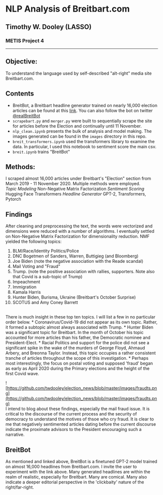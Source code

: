 # NLP Analysis of Breitbart.com
## Timothy W. Dooley (LASSO)
### METIS Project 4

----------------------------------
## Objective:

To understand the language used by self-described "alt-right" media site Breitbart.com.

## Contents
* BreitBot, a Breitbart headline generator trained on nearly 16,000 election articles can be found at this [link](https://huggingface.co/twdooley/breitbot?text=). You can also follow the bot on twitter [@realBreitBot](https://twitter.com/realBreitBot)
* `scrapebart.py` and `merger.py` were built to sequentially scrape the site for articles before the Election and continually until 11 November. 
* `nlp_clean.ipynb` presents the bulk of analysis and model making. The images generated can be found in the `images` directory in this repo. 
* `breit_transformers.ipynb` used the transformers library to examine the data. In particular, I used this notebook to sentiment score the main csv.
* `breit.ipynb` trains "BreitBot" 


## Methods:
I scraped almost 16,000 articles under Breitbart's "Election" section from March 2019 - 11 November 2020. Multiple methods were employed.
<br>
*Topic Modeling* Non-Negative Matrix Factorization
*Sentiment Scoring* Hugging Face Transformers
*Headline Generator* GPT-2, Transformers, Pytorch

## Findings 
After cleaning and preprocessing the text, the words were vectorized and dimensions were reduced with a number of algorithms. I eventually settled on Non-Negative Matrix Factorization for dimensionality reduction. 
NMF yielded the following topics:

1. BLM/Race/Identity Politics/Police
2. DNC Bogetmen of Sanders, Warren, Buttigieg (and Bloomberg)
3. Joe Biden (note the negative association with the Reade scandal)
4. Mail Voting and "Fraud"
5. Trump. (note the positive association with rallies, supporters. Note also that Covid is a sub-topic of Trump)
6. Impeachment
7. Immigration
8. Kamala Harris
9. Hunter Biden, Burisma, Ukraine (Breitbart's October Surprise)
10. SCOTUS and Amy Coney Barrett 

<br>
There is much insight in these top ten topics. I will list a few in no particular order below. 
* Coronavirus/Covid-19 did not appear as its own topic. Rather, it formed a subtopic almost always associated with Trump. 
* Hunter Biden was a significant topic for Breitbart. In the month of October his topic accounted for more articles than his father, the Democratic nominee and President-Elect.
* Racial Politics and support for the police did not see a significant spike in the wake of the murders of George Floyd, Ahmaud Arbery, and Breonna Taylor. 
Instead, this topic occupies a rather consistent tranche of articles throughout the scope of this investigation. 
* Perhaps most interestingly, the focus on postal voting and supposed 'fraud' began as early as April 2020 during the Primary elections and the height of the first Covid wave. 
<br>

![https://github.com/twdooley/election_news/blob/master/images/fraudts.png](https://github.com/twdooley/election_news/blob/master/images/fraudts.png)
<br>
I intend to blog about these findings, especially the mail fraud issue. It is critical to the discourse of the current process and the security of democracy to understand the motives of thsoe who cry fraud. 
It is clear to me that negatively sentimented articles dating before the current discourse indicate the proximate advisors to the President encouraging such a narrative. 

## BreitBot

As mentioned and linked above, BreitBot is a finetuned GPT-2 model trained on almost 16,000 headlines from Breitbart.com. I invite the user to experiment with the link above. 
Many generated headlines are within the realm of realistic, especially for Breitbart. Many are comical. Many also indicate a deeper editorial perspective in the 'clickbaity' nature of the right/far-right. 




